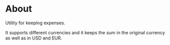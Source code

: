 # About

Utility for keeping expenses.

It supports different currencies and it keeps the sum in the original currency
as well as in USD and EUR.
